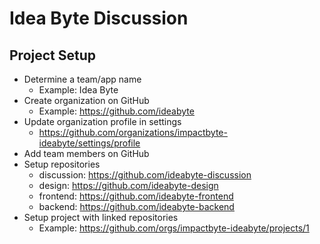 # Idea Byte Discussion

## Project Setup

- Determine a team/app name
  - Example: Idea Byte
- Create organization on GitHub
  - Example: https://github.com/ideabyte
- Update organization profile in settings
  - https://github.com/organizations/impactbyte-ideabyte/settings/profile
- Add team members on GitHub
- Setup repositories
  - discussion: https://github.com/ideabyte-discussion
  - design: https://github.com/ideabyte-design
  - frontend: https://github.com/ideabyte-frontend
  - backend: https://github.com/ideabyte-backend
- Setup project with linked repositories
  - Example: https://github.com/orgs/impactbyte-ideabyte/projects/1
